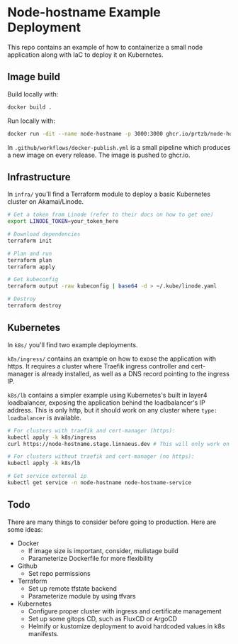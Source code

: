 # Node-hostname Example Deployment

This repo contains an example of how to containerize a small node application along with IaC to deploy it on Kubernetes.

## Image build

Build locally with:

```bash
docker build .
```

Run locally with:

```bash
docker run -dit --name node-hostname -p 3000:3000 ghcr.io/prtzb/node-hostname/node-hostname:0.0.2
```



In `.github/workflows/docker-publish.yml` is a small pipeline which produces a new image on every release. The image is pushed to ghcr.io.

## Infrastructure

In `infra/` you'll find a Terraform module to deploy a basic Kubernetes cluster on Akamai/Linode.

```bash
# Get a token from Linode (refer to their docs on how to get one)
export LINODE_TOKEN=your_token_here

# Download dependencies
terraform init

# Plan and run
terraform plan
terraform apply

# Get kubeconfig
terraform output -raw kubeconfig | base64 -d > ~/.kube/linode.yaml

# Destroy
terraform destroy
```

## Kubernetes

In `k8s/` you'll find two example deployments.

`k8s/ingress/` contains an example on how to exose the application with https. It requires a cluster where Traefik ingress controller and cert-manager is already installed, as well as a DNS record pointing to the ingress IP.

`k8s/lb` contains a simpler example using Kubernetes's built in layer4 loadbalancer, exposing the application behind the loadbalancer's IP address. This is only http, but it should work on any cluster where `type: loadbalancer` is available.


```bash
# For clusters with traefik and cert-manager (https):
kubectl apply -k k8s/ingress
curl https://node-hostname.stage.linnaeus.dev # This will only work on my personal, local environment
```

```bash
# For clusters without traefik and cert-manager (no https):
kubectl apply -k k8s/lb

# Get service external ip
kubectl get service -n node-hostname node-hostname-service
```

## Todo

There are many things to consider before going to production. Here are some ideas:

- Docker
  - If image size is important, consider, mulistage build
  - Parameterize Dockerfile for more flexibility
- Github
  - Set repo permissions
- Terraform
  - Set up remote tfstate backend
  - Parameterize module by using tfvars
- Kubernetes
  - Configure proper cluster with ingress and certificate management
  - Set up some gitops CD, such as FluxCD or ArgoCD
  - Helmify or kustomize deployment to avoid hardcoded values in k8s manifests.
